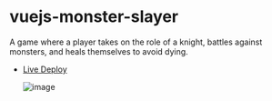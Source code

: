 # vuejs-monster-slayer
A game where a player takes on the role of a knight, battles against monsters, and heals themselves to avoid dying.

- [Live Deploy](https://monster-slayer.ponder.lol/)

  ![image](https://cdn.jsdelivr.net/gh/Falasool/blog-pic-bed@main//blog202308290007098.webp)
